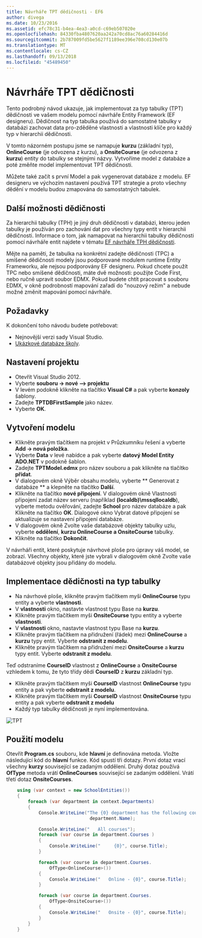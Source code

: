 ```yaml
---
title: Návrháře TPT dědičnosti - EF6
author: divega
ms.date: 10/23/2016
ms.assetid: efc78c31-b4ea-4ea3-a0cd-c69eb507020e
ms.openlocfilehash: 84330fba4807620aa242a70cd8ac76a60284416d
ms.sourcegitcommit: 2b787009fd5be5627f1189ee396e708cd130e07b
ms.translationtype: MT
ms.contentlocale: cs-CZ
ms.lasthandoff: 09/13/2018
ms.locfileid: "45489450"
---
```

# <a name="designer-tpt-inheritance"></a>Návrháře TPT dědičnosti
Tento podrobný návod ukazuje, jak implementovat za typ tabulky (TPT) dědičnosti ve vašem modelu pomocí návrháře Entity Framework (EF designeru). Dědičnost na typ tabulka používá do samostatné tabulky v databázi zachovat data pro-zděděné vlastnosti a vlastnosti klíče pro každý typ v hierarchii dědičnosti.

V tomto názorném postupu jsme se namapuje **kurzu** (základní typ), **OnlineCourse** (je odvozena z kurzu), a **OnsiteCourse** (je odvozena z **kurzu**) entity do tabulky se stejnými názvy. Vytvoříme model z databáze a poté změňte model implementovat TPT dědičnosti.

Můžete také začít s první Model a pak vygenerovat databáze z modelu. EF designeru ve výchozím nastavení používá TPT strategie a proto všechny dědění v modelu budou zmapována do samostatných tabulek.

## <a name="other-inheritance-options"></a>Další možnosti dědičnosti

Za hierarchii tabulky (TPH) je jiný druh dědičnosti v databázi, kterou jeden tabulky je používán pro zachování dat pro všechny typy entit v hierarchii dědičnosti.  Informace o tom, jak namapovat na hierarchii tabulky dědičnosti pomocí návrháře entit najdete v tématu [EF návrháře TPH dědičnosti](~/ef6/modeling/designer/inheritance/tph.md). 

Mějte na paměti, že tabulka na konkrétní zadejte dědičnosti (TPC) a smíšené dědičnosti modely jsou podporované modulem runtime Entity Frameworku, ale nejsou podporovány EF designeru. Pokud chcete použít TPC nebo smíšené dědičnosti, máte dvě možnosti: použijte Code First, nebo ručně upravit soubor EDMX. Pokud budete chtít pracovat s souboru EDMX, v okně podrobností mapování zařadí do "nouzový režim" a nebude možné změnit mapování pomocí návrháře.

## <a name="prerequisites"></a>Požadavky

K dokončení toho návodu budete potřebovat:

- Nejnovější verzi sady Visual Studio.
- [Ukázkové databáze školy](~/ef6/resources/school-database.md).

## <a name="set-up-the-project"></a>Nastavení projektu

-   Otevřít Visual Studio 2012.
-   Vyberte **souboru -&gt; nové –&gt; projektu**
-   V levém podokně klikněte na tlačítko **Visual C\#** a pak vyberte **konzoly** šablony.
-   Zadejte **TPTDBFirstSample** jako název.
-   Vyberte **OK**.

## <a name="create-a-model"></a>Vytvoření modelu

-   Klikněte pravým tlačítkem na projekt v Průzkumníku řešení a vyberte **Add -&gt; nová položka**.
-   Vyberte **Data** v levé nabídce a pak vyberte **datový Model Entity ADO.NET** v podokně šablon.
-   Zadejte **TPTModel.edmx** pro název souboru a pak klikněte na tlačítko **přidat**.
-   V dialogovém okně Výběr obsahu modelu, vyberte ** Generovat z databáze ** a klepněte na tlačítko **Další**.
-   Klikněte na tlačítko **nové připojení**.
    V dialogovém okně Vlastnosti připojení zadat název serveru (například **(localdb)\\mssqllocaldb**), vyberte metodu ověřování, zadejte **School** pro název databáze a pak Klikněte na tlačítko **OK**.
    Dialogové okno Vybrat datové připojení se aktualizuje se nastavení připojení databáze.
-   V dialogovém okně Zvolte vaše databázové objekty tabulky uzlu, vyberte **oddělení**, **kurzu OnlineCourse a OnsiteCourse** tabulky.
-   Klikněte na tlačítko **Dokončit**.

V návrháři entit, které poskytuje návrhové ploše pro úpravy váš model, se zobrazí. Všechny objekty, které jste vybrali v dialogovém okně Zvolte vaše databázové objekty jsou přidány do modelu.

## <a name="implement-table-per-type-inheritance"></a>Implementace dědičnosti na typ tabulky

-   Na návrhové ploše, klikněte pravým tlačítkem myši **OnlineCourse** typu entity a vyberte **vlastnosti**.
-   V **vlastnosti** okno, nastavte vlastnost typu Base na **kurzu**.
-   Klikněte pravým tlačítkem myši **OnsiteCourse** typu entity a vyberte **vlastnosti**.
-   V **vlastnosti** okno, nastavte vlastnost typu Base na **kurzu**.
-   Klikněte pravým tlačítkem na přidružení (řádek) mezi **OnlineCourse** a **kurzu** typy entit.
    Vyberte **odstranit z modelu**.
-   Klikněte pravým tlačítkem na přidružení mezi **OnsiteCourse** a **kurzu** typy entit.
    Vyberte **odstranit z modelu**.

Teď odstraníme **CourseID** vlastnost z **OnlineCourse** a **OnsiteCourse** vzhledem k tomu, že tyto třídy dědí **CourseID** z **kurzu** základní typ.

-   Klikněte pravým tlačítkem myši **CourseID** vlastnost **OnlineCourse** typu entity a pak vyberte **odstranit z modelu**.
-   Klikněte pravým tlačítkem myši **CourseID** vlastnost **OnsiteCourse** typu entity a pak vyberte **odstranit z modelu**
-   Každý typ tabulky dědičnosti je nyní implementována.

![TPT](~/ef6/media/tpt.png)

## <a name="use-the-model"></a>Použití modelu

Otevřít **Program.cs** souboru, kde **hlavní** je definována metoda. Vložte následující kód do **hlavní** funkce. Kód spustí tři dotazy. První dotaz vrací všechny **kurzy** související se zadaným oddělení. Druhý dotaz používá **OfType** metoda vrátí **OnlineCourses** související se zadaným oddělení. Vrátí třetí dotaz **OnsiteCourses**.

``` csharp
    using (var context = new SchoolEntities())
    {
        foreach (var department in context.Departments)
        {
            Console.WriteLine("The {0} department has the following courses:",
                               department.Name);

            Console.WriteLine("   All courses");
            foreach (var course in department.Courses )
            {
                Console.WriteLine("     {0}", course.Title);
            }

            foreach (var course in department.Courses.
                OfType<OnlineCourse>())
            {
                Console.WriteLine("   Online - {0}", course.Title);
            }

            foreach (var course in department.Courses.
                OfType<OnsiteCourse>())
            {
                Console.WriteLine("   Onsite - {0}", course.Title);
            }
        }
    }
```
